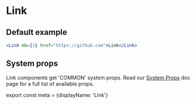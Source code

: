 # Link

## Default example

```.jsx
<Link mb={1} href="https://github.com">Link</Link>
```

## System props

Link components get 'COMMON' system props. Read our [System Props](/system-props) doc page for a full list of available props.

export const meta = {displayName: 'Link'}

